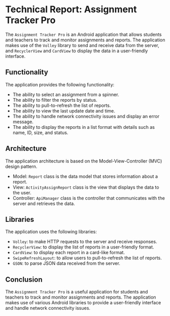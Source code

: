 # Technical Report: Assignment Tracker Pro

The `Assignment Tracker Pro` is an Android application that allows students and teachers to track and monitor assignments and reports. The application makes use of the `Volley` library to send and receive data from the server, and `RecyclerView` and `CardView` to display the data in a user-friendly interface.

## Functionality

The application provides the following functionality:

* The ability to select an assignment from a spinner.
* The ability to filter the reports by status.
* The ability to pull-to-refresh the list of reports.
* The ability to view the last update date and time.
* The ability to handle network connectivity issues and display an error message.
* The ability to display the reports in a list format with details such as name, ID, size, and status.

## Architecture

The application architecture is based on the Model-View-Controller (MVC) design pattern.

* Model: `Report` class is the data model that stores information about a report.
* View: `ActivityAssignReport` class is the view that displays the data to the user.
* Controller: `ApiManager` class is the controller that communicates with the server and retrieves the data.

## Libraries

The application uses the following libraries:

* `Volley`: to make HTTP requests to the server and receive responses.
* `RecyclerView`: to display the list of reports in a user-friendly format.
* `CardView`: to display each report in a card-like format.
* `SwipeRefreshLayout`: to allow users to pull-to-refresh the list of reports.
* `GSON`: to parse JSON data received from the server.

## Conclusion

The `Assignment Tracker Pro` is a useful application for students and teachers to track and monitor assignments and reports. The application makes use of various Android libraries to provide a user-friendly interface and handle network connectivity issues.
